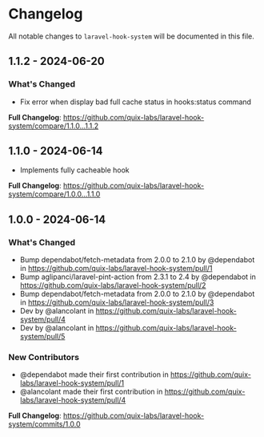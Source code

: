 # Changelog

All notable changes to `laravel-hook-system` will be documented in this file.

## 1.1.2 - 2024-06-20

### What's Changed

* Fix error when display bad full cache status in hooks:status command

**Full Changelog**: https://github.com/quix-labs/laravel-hook-system/compare/1.1.0...1.1.2

## 1.1.0 - 2024-06-14

* Implements fully cacheable hook

**Full Changelog**: https://github.com/quix-labs/laravel-hook-system/compare/1.0.0...1.1.0

## 1.0.0 - 2024-06-14

### What's Changed

* Bump dependabot/fetch-metadata from 2.0.0 to 2.1.0 by @dependabot in https://github.com/quix-labs/laravel-hook-system/pull/1
* Bump aglipanci/laravel-pint-action from 2.3.1 to 2.4 by @dependabot in https://github.com/quix-labs/laravel-hook-system/pull/2
* Bump dependabot/fetch-metadata from 2.0.0 to 2.1.0 by @dependabot in https://github.com/quix-labs/laravel-hook-system/pull/3
* Dev by @alancolant in https://github.com/quix-labs/laravel-hook-system/pull/4
* Dev by @alancolant in https://github.com/quix-labs/laravel-hook-system/pull/5

### New Contributors

* @dependabot made their first contribution in https://github.com/quix-labs/laravel-hook-system/pull/1
* @alancolant made their first contribution in https://github.com/quix-labs/laravel-hook-system/pull/4

**Full Changelog**: https://github.com/quix-labs/laravel-hook-system/commits/1.0.0
